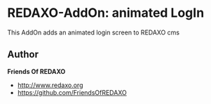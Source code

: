# REDAXO-AddOn: animated LogIn

This AddOn adds an animated login screen to REDAXO cms

## Author

**Friends Of REDAXO**

* http://www.redaxo.org
* https://github.com/FriendsOfREDAXO

